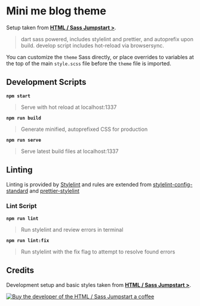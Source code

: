 # Mini me blog theme

Setup taken from [**HTML / Sass Jumpstart >**](https://5t3ph.github.io/html-sass-jumpstart/).

> dart sass powered, includes stylelint and prettier, and autoprefix upon build. develop script includes hot-reload via browsersync.

You can customize the `theme` Sass directly, or place overrides to variables at the top of the main `style.scss` file before the `theme` file is imported.

## Development Scripts

**`npm start`**

> Serve with hot reload at localhost:1337

**`npm run build`**

> Generate minified, autoprefixed CSS for production

**`npm run serve`**

> Serve latest build files at localhost:1337

## Linting

Linting is provided by [Stylelint](https://stylelint.io/) and rules are extended from [stylelint-config-standard](https://github.com/stylelint/stylelint-config-standard) and [prettier-stylelint](https://github.com/hugomrdias/prettier-stylelint)

### Lint Script

**`npm run lint`**

> Run stylelint and review errors in terminal

**`npm run lint:fix`**

> Run stylelint with the fix flag to attempt to resolve found errors

## Credits

Development setup and basic styles taken from [**HTML / Sass Jumpstart >**](https://github.com/5t3ph/html-sass-jumpstart).

[![Buy the developer of the HTML / Sass Jumpstart a coffee](https://cdn.buymeacoffee.com/buttons/default-violet.png)](https://www.buymeacoffee.com/moderncss)
